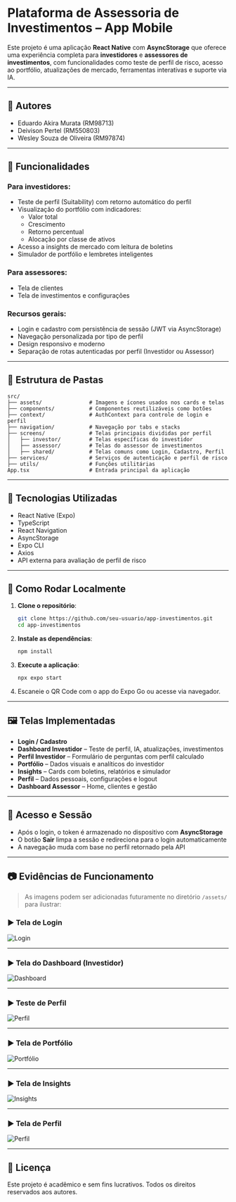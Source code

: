 # Plataforma de Assessoria de Investimentos – App Mobile

Este projeto é uma aplicação **React Native** com **AsyncStorage** que oferece uma experiência completa para **investidores** e **assessores de investimentos**, com funcionalidades como teste de perfil de risco, acesso ao portfólio, atualizações de mercado, ferramentas interativas e suporte via IA.

---

## 🤝 Autores

- Eduardo Akira Murata (RM98713)
- Deivison Pertel (RM550803)
- Wesley Souza de Oliveira (RM97874)

---

## 📱 Funcionalidades

### Para investidores:
- Teste de perfil (Suitability) com retorno automático do perfil
- Visualização do portfólio com indicadores:
  - Valor total
  - Crescimento
  - Retorno percentual
  - Alocação por classe de ativos
- Acesso a insights de mercado com leitura de boletins
- Simulador de portfólio e lembretes inteligentes

### Para assessores:
- Tela de clientes
- Tela de investimentos e configurações

### Recursos gerais:
- Login e cadastro com persistência de sessão (JWT via AsyncStorage)
- Navegação personalizada por tipo de perfil
- Design responsivo e moderno
- Separação de rotas autenticadas por perfil (Investidor ou Assessor)

---

## 📂 Estrutura de Pastas

```
src/
├── assets/               # Imagens e ícones usados nos cards e telas
├── components/           # Componentes reutilizáveis como botões
├── context/              # AuthContext para controle de login e perfil
├── navigation/           # Navegação por tabs e stacks
├── screens/              # Telas principais divididas por perfil
│   ├── investor/         # Telas específicas do investidor
│   ├── assessor/         # Telas do assessor de investimentos
│   ├── shared/           # Telas comuns como Login, Cadastro, Perfil
├── services/             # Serviços de autenticação e perfil de risco
├── utils/                # Funções utilitárias
App.tsx                   # Entrada principal da aplicação
```

---

## 🧪 Tecnologias Utilizadas

- React Native (Expo)
- TypeScript
- React Navigation
- AsyncStorage
- Expo CLI
- Axios
- API externa para avaliação de perfil de risco

---

## 🚀 Como Rodar Localmente

1. **Clone o repositório**:
   ```bash
   git clone https://github.com/seu-usuario/app-investimentos.git
   cd app-investimentos
   ```

2. **Instale as dependências**:
   ```bash
   npm install
   ```

3. **Execute a aplicação**:
   ```bash
   npx expo start
   ```

4. Escaneie o QR Code com o app do Expo Go ou acesse via navegador.

---

## 🖼️ Telas Implementadas

- **Login / Cadastro**
- **Dashboard Investidor** – Teste de perfil, IA, atualizações, investimentos
- **Perfil Investidor** – Formulário de perguntas com perfil calculado
- **Portfólio** – Dados visuais e analíticos do investidor
- **Insights** – Cards com boletins, relatórios e simulador
- **Perfil** – Dados pessoais, configurações e logout
- **Dashboard Assessor** – Home, clientes e gestão

---

## 🔐 Acesso e Sessão

- Após o login, o token é armazenado no dispositivo com **AsyncStorage**
- O botão **Sair** limpa a sessão e redireciona para o login automaticamente
- A navegação muda com base no perfil retornado pela API

---

## 📷 Evidências de Funcionamento

> As imagens podem ser adicionadas futuramente no diretório `/assets/` para ilustrar:

### ▶️ Tela de Login

![Login](./assets/login.png)

---

### ▶️ Tela do Dashboard (Investidor)

![Dashboard](./assets/dashboard.png)

---

### ▶️ Teste de Perfil

![Perfil](./assets/teste.png)

---

### ▶️ Tela de Portfólio

![Portfólio](./assets/portfolio.png)

---

### ▶️ Tela de Insights

![Insights](./assets/insights.png)

---

### ▶️ Tela de Perfil

![Perfil](./assets/perfil.png)

---

## 📝 Licença

Este projeto é acadêmico e sem fins lucrativos. Todos os direitos reservados aos autores.
